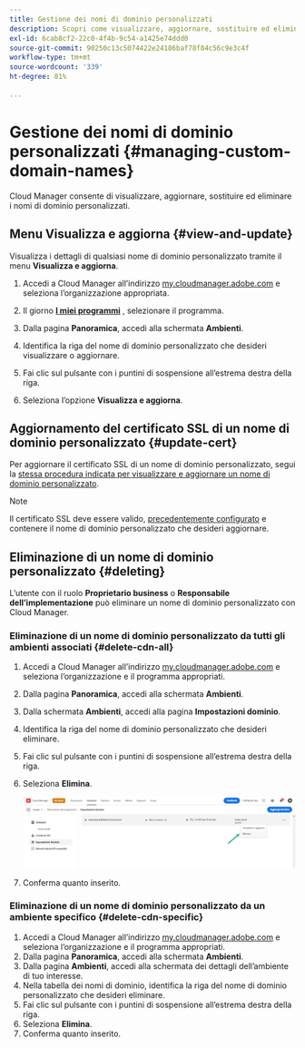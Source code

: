 ```yaml
---
title: Gestione dei nomi di dominio personalizzati
description: Scopri come visualizzare, aggiornare, sostituire ed eliminare i nomi di dominio personalizzati con Cloud Manager.
exl-id: 6cab8cf2-22c0-4f4b-9c54-a1425e74ddd0
source-git-commit: 90250c13c5074422e24186baf78f84c56c9e3c4f
workflow-type: tm+mt
source-wordcount: '339'
ht-degree: 81%

---
```


# Gestione dei nomi di dominio personalizzati {#managing-custom-domain-names}

Cloud Manager consente di visualizzare, aggiornare, sostituire ed eliminare i nomi di dominio personalizzati.

## Menu Visualizza e aggiorna {#view-and-update}

Visualizza i dettagli di qualsiasi nome di dominio personalizzato tramite il menu **Visualizza e aggiorna**.

1. Accedi a Cloud Manager all’indirizzo [my.cloudmanager.adobe.com](https://my.cloudmanager.adobe.com/) e seleziona l’organizzazione appropriata.

1. Il giorno **[I miei programmi](/help/implementing/cloud-manager/getting-access-to-aem-in-cloud/editing-programs.md#my-programs)** , selezionare il programma.

1. Dalla pagina **Panoramica**, accedi alla schermata **Ambienti**.

1. Identifica la riga del nome di dominio personalizzato che desideri visualizzare o aggiornare.

1. Fai clic sul pulsante con i puntini di sospensione all’estrema destra della riga.

1. Seleziona l’opzione **Visualizza e aggiorna**.

## Aggiornamento del certificato SSL di un nome di dominio personalizzato {#update-cert}

Per aggiornare il certificato SSL di un nome di dominio personalizzato, segui la [stessa procedura indicata per visualizzare e aggiornare un nome di dominio personalizzato](#view-and-update).

>[!NOTE]
>
>Il certificato SSL deve essere valido, [precedentemente configurato](/help/implementing/cloud-manager/managing-ssl-certifications/introduction.md) e contenere il nome di dominio personalizzato che desideri aggiornare.

## Eliminazione di un nome di dominio personalizzato {#deleting}

L’utente con il ruolo **Proprietario business** o **Responsabile dell’implementazione** può eliminare un nome di dominio personalizzato con Cloud Manager.

### Eliminazione di un nome di dominio personalizzato da tutti gli ambienti associati {#delete-cdn-all}

1. Accedi a Cloud Manager all’indirizzo [my.cloudmanager.adobe.com](https://my.cloudmanager.adobe.com/) e seleziona l’organizzazione e il programma appropriati.

1. Dalla pagina **Panoramica**, accedi alla schermata **Ambienti**.

1. Dalla schermata **Ambienti**, accedi alla pagina **Impostazioni dominio**.

1. Identifica la riga del nome di dominio personalizzato che desideri eliminare.

1. Fai clic sul pulsante con i puntini di sospensione all’estrema destra della riga.

1. Seleziona **Elimina**.

   ![Eliminazione dei nomi di dominio personalizzati](/help/implementing/cloud-manager/assets/cdn/cdn-delete.png)

1. Conferma quanto inserito.

### Eliminazione di un nome di dominio personalizzato da un ambiente specifico {#delete-cdn-specific}

1. Accedi a Cloud Manager all’indirizzo [my.cloudmanager.adobe.com](https://my.cloudmanager.adobe.com/) e seleziona l’organizzazione e il programma appropriati.
1. Dalla pagina **Panoramica**, accedi alla schermata **Ambienti**.
1. Dalla pagina **Ambienti**, accedi alla schermata dei dettagli dell’ambiente di tuo interesse.
1. Nella tabella dei nomi di dominio, identifica la riga del nome di dominio personalizzato che desideri eliminare.
1. Fai clic sul pulsante con i puntini di sospensione all’estrema destra della riga.
1. Seleziona **Elimina**.
1. Conferma quanto inserito.
